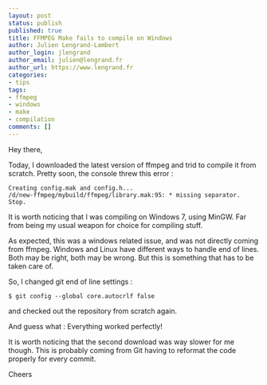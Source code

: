```yaml
---
layout: post
status: publish
published: true
title: FFMPEG Make fails to compile on Windows
author: Julien Lengrand-Lambert
author_login: jlengrand
author_email: julien@lengrand.fr
author_url: https://www.lengrand.fr
categories:
- tips
tags:
- ffmpeg
- windows
- make
- compilation
comments: []
---
```


Hey there, 

Today, I downloaded the latest version of ffmpeg and trid to compile it from scratch.
Pretty soon, the console threw this error :

    Creating config.mak and config.h...
    /d/new-ffmpeg/mybuild/ffmpeg/library.mak:95: * missing separator. Stop.

It is worth noticing that I was compiling on Windows 7, using MinGW. Far from being my usual weapon for choice for compiling stuff.

As expected, this was a windows related issue, and was not directly coming from ffmpeg.
Windows and Linux have different ways to handle end of lines. Both may be right, both may be wrong.
But this is something that has to be taken care of.

So, I changed git end of line settings :

    $ git config --global core.autocrlf false

and checked out the repository from scratch again.

And guess what : Everything worked perfectly!

It is worth noticing that the second download was way slower for me though.
This is probably coming from Git having to reformat the code properly for every commit.

Cheers
